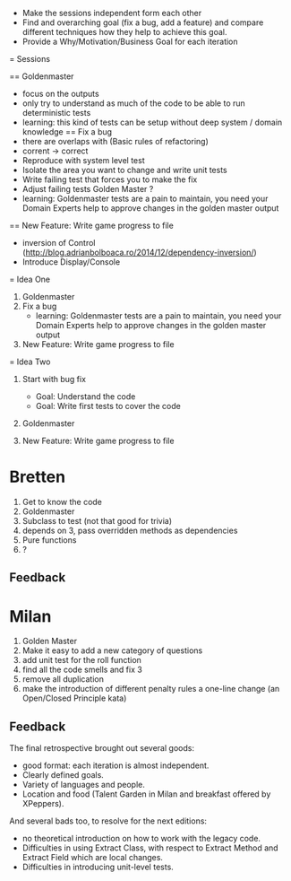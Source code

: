- Make the sessions independent form each other
- Find and overarching goal (fix a bug, add a feature) and compare different techniques how they help to achieve this goal.
- Provide a Why/Motivation/Business Goal for each iteration   



= Sessions

== Goldenmaster
- focus on the outputs
- only try to understand as much of the code to be able to run deterministic tests
- learning: this kind of tests can be setup without deep system / domain knowledge
== Fix a bug
- there are overlaps with (Basic rules of refactoring)
- corrent -> correct
- Reproduce with system level test
- Isolate the area you want to change and write unit tests
- Write failing test that forces you to make the fix 
- Adjust failing tests Golden Master ?
- learning: Goldenmaster tests are a pain to maintain, you need your Domain Experts help to approve changes in the golden master output
      
== New Feature: Write game progress to file
- inversion of Control (http://blog.adrianbolboaca.ro/2014/12/dependency-inversion/)
- Introduce Display/Console

= Idea One

1. Goldenmaster
2. Fix a bug
   - learning: Goldenmaster tests are a pain to maintain, you need your Domain Experts help to approve changes in the golden master output  
3. New Feature: Write game progress to file
   

=  Idea Two
1. Start with bug fix
   - Goal: Understand the code
   - Goal: Write first tests to cover the code
  
2. Goldenmaster
3. New Feature: Write game progress to file
      
   
# Bretten
1. Get to know the code
2. Goldenmaster
3. Subclass to test (not that good for trivia)
4. depends on 3, pass overridden methods as dependencies
5. Pure functions
6. ?
## Feedback


# Milan
1. Golden Master
2. Make it easy to add a new category of questions
3. add unit test for the roll function
4. find all the code smells and fix 3
5. remove all duplication
6. make the introduction of different penalty rules a one-line change (an Open/Closed Principle kata)


## Feedback
The final retrospective brought out several goods:
* good format: each iteration is almost independent.
* Clearly defined goals.
* Variety of languages and people.
* Location and food (Talent Garden in Milan and breakfast offered by XPeppers).

And several bads too, to resolve for the next editions:
* no theoretical introduction on how to work with the legacy code.
* Difficulties in using Extract Class, with respect to Extract Method and Extract Field which are local changes.
* Difficulties in introducing unit-level tests.
